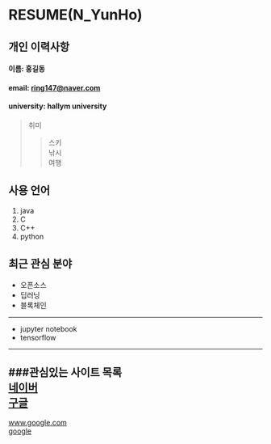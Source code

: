 # RESUME(N_YunHo)

## 개인 이력사항  
#### 이름: 홍길동
#### email: ring147@naver.com
#### university: hallym university
> 취미
>> 스키  
>> 낚시  
>> 여행  

## 사용 언어
1. java
2. C
3. C++
4. python

## 최근 관심 분야
* 오픈소스
* 딥러닝
* 블록체인
----------
* jupyter notebook
* tensorflow
----
###관심있는 사이트 목록  
[네이버][naver]  
[구글][google]  
------------
www.google.com  
[google](http://www.google.com)  

[google]:http://www.google.com  
[naver]:http://www.naver.com
